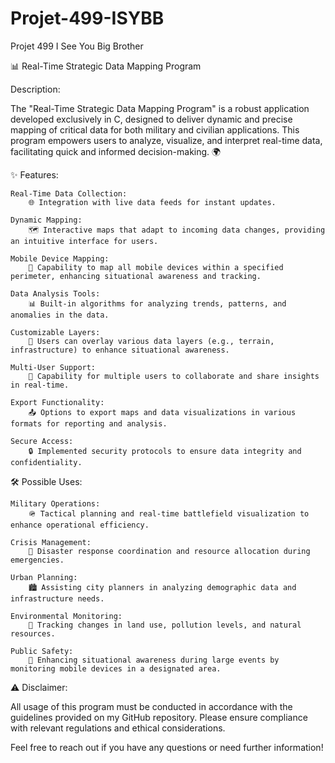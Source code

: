 # Projet-499-ISYBB
Projet 499 I See You Big Brother

📊 Real-Time Strategic Data Mapping Program

Description:

The "Real-Time Strategic Data Mapping Program" is a robust application developed exclusively in C, designed to deliver dynamic and precise mapping of critical data for both military and civilian applications. This program empowers users to analyze, visualize, and interpret real-time data, facilitating quick and informed decision-making. 🌍

✨ Features:

    Real-Time Data Collection:
        🌐 Integration with live data feeds for instant updates.

    Dynamic Mapping:
        🗺️ Interactive maps that adapt to incoming data changes, providing an intuitive interface for users.

    Mobile Device Mapping:
        📱 Capability to map all mobile devices within a specified perimeter, enhancing situational awareness and tracking.

    Data Analysis Tools:
        📊 Built-in algorithms for analyzing trends, patterns, and anomalies in the data.

    Customizable Layers:
        🎨 Users can overlay various data layers (e.g., terrain, infrastructure) to enhance situational awareness.

    Multi-User Support:
        🤝 Capability for multiple users to collaborate and share insights in real-time.

    Export Functionality:
        📤 Options to export maps and data visualizations in various formats for reporting and analysis.

    Secure Access:
        🔒 Implemented security protocols to ensure data integrity and confidentiality.

🛠️ Possible Uses:

    Military Operations:
        🪖 Tactical planning and real-time battlefield visualization to enhance operational efficiency.

    Crisis Management:
        🚨 Disaster response coordination and resource allocation during emergencies.

    Urban Planning:
        🏙️ Assisting city planners in analyzing demographic data and infrastructure needs.

    Environmental Monitoring:
        🌱 Tracking changes in land use, pollution levels, and natural resources.

    Public Safety:
        🎉 Enhancing situational awareness during large events by monitoring mobile devices in a designated area.

⚠️ Disclaimer:

All usage of this program must be conducted in accordance with the guidelines provided on my GitHub repository. Please ensure compliance with relevant regulations and ethical considerations.

Feel free to reach out if you have any questions or need further information!
